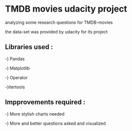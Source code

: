 # TMDB movies udacity project
 analyzing some research questions for TMDB-movies

the data-set was provided by udacity for its project

## Libraries used :
-) Pandas

-) Matplotlib

-) Operator

-)itertools

## Impprovements required :
-) More stylish charts needed

-) More and better questions asked and visualized
